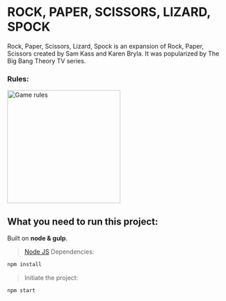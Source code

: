 # ROCK, PAPER, SCISSORS, LIZARD, SPOCK

Rock, Paper, Scissors, Lizard, Spock is an expansion of Rock, Paper, Scissors created by Sam Kass and Karen Bryla. It was popularized by The Big Bang Theory TV series.

### Rules:
<img align="center" alt="Game rules" width="260px" src="https://external-preview.redd.it/s1gKXCfO8HzkBqTlpb58mTvdkoJ6WvmdJI6MGdlOM_Y.jpg?auto=webp&s=e97fe55a1523a14b5ed161ec008906e966665eea" />

## What you need to run this project:
Built on **node & gulp**.

> [Node JS](https://nodejs.org/)
> Dependencies: 
```bash
npm install
```
> Initiate the project: 
```bash
npm start
```